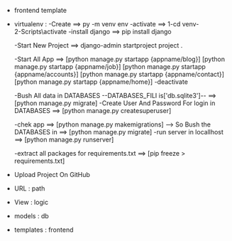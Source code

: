 - frontend template
- virtualenv :
    -Create ==> py -m venv env 
    -activate  ==>  1-cd venv-\
                    2-Scripts\activate
    -install django  ==>  pip install django

    -Start New Project ==> django-admin startproject project .

    -Start All App ==> 
        [python manage.py startapp {appname/blog}]
        [python manage.py startapp {appname/job}]
        [python manage.py startapp {appname/accounts}]
        [python manage.py startapp {appname/contact}]
        [python manage.py startapp {appname/home}] 
    -deactivate 

    
    -Bush All data in DATABASES --DATABASES_FILI is['db.sqlite3']-- ==> [python manage.py migrate]
    -Create User And Password For login in DATABASES ==> [python manage.py createsuperuser]

    -chek app ==> [python manage.py makemigrations]  --> So Bush the DATABASES in ==> [python manage.py migrate]
    -run server in locallhost ==>  [python manage.py runserver]


    -extract all packages for requirements.txt ==> [pip freeze > requirements.txt]

- Upload Project On GitHub

- URL : path
- View : logic
- models : db
- templates : frontend